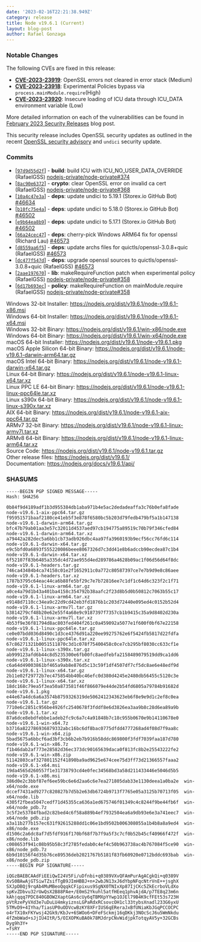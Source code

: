 ```yaml
---
date: '2023-02-16T22:21:38.949Z'
category: release
title: Node v19.6.1 (Current)
layout: blog-post
author: Rafael Gonzaga
---
```


### Notable Changes

The following CVEs are fixed in this release:

- **[CVE-2023-23919](https://cve.mitre.org/cgi-bin/cvename.cgi?name=CVE-2023-23919)**: OpenSSL errors not cleared in error stack (Medium)
- **[CVE-2023-23918](https://cve.mitre.org/cgi-bin/cvename.cgi?name=CVE-2023-23918)**: Experimental Policies bypass via `process.mainModule.require`(High)
- **[CVE-2023-23920](https://cve.mitre.org/cgi-bin/cvename.cgi?name=CVE-2023-23920)**: Insecure loading of ICU data through ICU_DATA environment variable (Low)

More detailed information on each of the vulnerabilities can be found in [February 2023 Security Releases](/blog/vulnerability/february-2023-security-releases/) blog post.

This security release includes OpenSSL security updates as outlined in the recent
[OpenSSL security advisory](https://www.openssl.org/news/secadv/20230207.txt) and `undici` security update.

### Commits

- \[[`97d9d55d2f`](https://github.com/nodejs/node/commit/97d9d55d2f)] - **build**: build ICU with ICU_NO_USER_DATA_OVERRIDE (RafaelGSS) [nodejs-private/node-private#374](https://github.com/nodejs-private/node-private/pull/374)
- \[[`8ac90e6372`](https://github.com/nodejs/node/commit/8ac90e6372)] - **crypto**: clear OpenSSL error on invalid ca cert (RafaelGSS) [nodejs-private/node-private#368](https://github.com/nodejs-private/node-private/pull/368)
- \[[`10a4c47e3a`](https://github.com/nodejs/node/commit/10a4c47e3a)] - **deps**: update undici to 5.19.1 (Storex.io GitHub Bot) [#46634](https://github.com/nodejs/node/pull/46634)
- \[[`b10fc75e4a`](https://github.com/nodejs/node/commit/b10fc75e4a)] - **deps**: update undici to 5.18.0 (Storex.io GitHub Bot) [#46502](https://github.com/nodejs/node/pull/46502)
- \[[`e9b64ea8b9`](https://github.com/nodejs/node/commit/e9b64ea8b9)] - **deps**: update undici to 5.17.1 (Storex.io GitHub Bot) [#46502](https://github.com/nodejs/node/pull/46502)
- \[[`66a24cec47`](https://github.com/nodejs/node/commit/66a24cec47)] - **deps**: cherry-pick Windows ARM64 fix for openssl (Richard Lau) [#46573](https://github.com/nodejs/node/pull/46573)
- \[[`d8559aa6f5`](https://github.com/nodejs/node/commit/d8559aa6f5)] - **deps**: update archs files for quictls/openssl-3.0.8+quic (RafaelGSS) [#46573](https://github.com/nodejs/node/pull/46573)
- \[[`dc477f547d`](https://github.com/nodejs/node/commit/dc477f547d)] - **deps**: upgrade openssl sources to quictls/openssl-3.0.8+quic (RafaelGSS) [#46573](https://github.com/nodejs/node/pull/46573)
- \[[`2aae197670`](https://github.com/nodejs/node/commit/2aae197670)] - **lib**: makeRequireFunction patch when experimental policy (RafaelGSS) [nodejs-private/node-private#358](https://github.com/nodejs-private/node-private/pull/358)
- \[[`6d17b693ec`](https://github.com/nodejs/node/commit/6d17b693ec)] - **policy**: makeRequireFunction on mainModule.require (RafaelGSS) [nodejs-private/node-private#358](https://github.com/nodejs-private/node-private/pull/358)

Windows 32-bit Installer: https://nodejs.org/dist/v19.6.1/node-v19.6.1-x86.msi \
Windows 64-bit Installer: https://nodejs.org/dist/v19.6.1/node-v19.6.1-x64.msi \
Windows 32-bit Binary: https://nodejs.org/dist/v19.6.1/win-x86/node.exe \
Windows 64-bit Binary: https://nodejs.org/dist/v19.6.1/win-x64/node.exe \
macOS 64-bit Installer: https://nodejs.org/dist/v19.6.1/node-v19.6.1.pkg \
macOS Apple Silicon 64-bit Binary: https://nodejs.org/dist/v19.6.1/node-v19.6.1-darwin-arm64.tar.gz \
macOS Intel 64-bit Binary: https://nodejs.org/dist/v19.6.1/node-v19.6.1-darwin-x64.tar.gz \
Linux 64-bit Binary: https://nodejs.org/dist/v19.6.1/node-v19.6.1-linux-x64.tar.xz \
Linux PPC LE 64-bit Binary: https://nodejs.org/dist/v19.6.1/node-v19.6.1-linux-ppc64le.tar.xz \
Linux s390x 64-bit Binary: https://nodejs.org/dist/v19.6.1/node-v19.6.1-linux-s390x.tar.xz \
AIX 64-bit Binary: https://nodejs.org/dist/v19.6.1/node-v19.6.1-aix-ppc64.tar.gz \
ARMv7 32-bit Binary: https://nodejs.org/dist/v19.6.1/node-v19.6.1-linux-armv7l.tar.xz \
ARMv8 64-bit Binary: https://nodejs.org/dist/v19.6.1/node-v19.6.1-linux-arm64.tar.xz \
Source Code: https://nodejs.org/dist/v19.6.1/node-v19.6.1.tar.gz \
Other release files: https://nodejs.org/dist/v19.6.1/ \
Documentation: https://nodejs.org/docs/v19.6.1/api/

### SHASUMS

```
-----BEGIN PGP SIGNED MESSAGE-----
Hash: SHA256

0b84f9d4189adf1b3d955384db1aba971b4e5ac2dedadeaffa3c76b0efa8fade  node-v19.6.1-aix-ppc64.tar.gz
f95951571baaf2180ce41eb5f3e878f6580bc5b203d79fedb479bf5a1b147138  node-v19.6.1-darwin-arm64.tar.gz
bfc47b79ab01aa3e57c32011d4537aed97cb194775a89519c70b79f346cfed84  node-v19.6.1-darwin-arm64.tar.xz
a79442a282dec5a6bb1cb73adb926dbc4aa97fa3960193b9ecf56cc76fd6c114  node-v19.6.1-darwin-x64.tar.gz
e9c5bfd0a6893f555220086beee8067326d7c3dd41e8b6adccb90ecdea87c1b4  node-v19.6.1-darwin-x64.tar.xz
6f52107f83b6485a335dc4d72ae955d4ed289786a4628b09ac1f06d56d64f8dc  node-v19.6.1-headers.tar.gz
746ca43484b4ca74158c01e2f1652911c0a772c80587397ce7e7b9d9e8c86aee  node-v19.6.1-headers.tar.xz
1787b3795c64eac44ca6b88fe5bf29c7e7b72816ee7c1df1c64d6c323f2c1f71  node-v19.6.1-linux-arm64.tar.gz
a0ce4a79d1b43a401ba4158c354792b38aafc2f23d8b5d0b50812c7063b55c17  node-v19.6.1-linux-arm64.tar.xz
e9148d7110cc34ea9c22d9cd42eb3fd1876b1c203d72440e095ed4c0152b52d4  node-v19.6.1-linux-armv7l.tar.gz
b3814279cf48b20e62e55f4a68e9c9187397f7357cb1b9415c35a9d8402d230a  node-v19.6.1-linux-armv7l.tar.xz
4b53f9e36f81794d8ac803fed404f261c0a459092a5077e1f600f0bf67e22158  node-v19.6.1-linux-ppc64le.tar.gz
ce0e07bdd036d8490c1d3ce4376d91a220ee99275762e6f5424fb5817d22fdfa  node-v19.6.1-linux-ppc64le.tar.xz
67c86271321b0051511870c3d1c078f75400458c0ce7cb295bf8030cc633cf1e  node-v19.6.1-linux-s390x.tar.gz
ab999123afd6b44c8d5235300e6fb00fc8aedfebfa2158489079519dd9ca1dd6  node-v19.6.1-linux-s390x.tar.xz
c6a64d49003861bf465a9ab8e876d5c13c59f1df4507df7cf5dc8ae6e48edf9d  node-v19.6.1-linux-x64.tar.gz
2b11e02f29772b7ec475854bb40bc46efc0d380d4245e2480db56455c5120c3e  node-v19.6.1-linux-x64.tar.xz
18dc168c79ea5f3ea50a873581f46f866079e44de2b54fd6805a79784b91682d  node-v19.6.1.pkg
e44e67a4dc6a6a3574b8759326319de5062412343623eb6f8e9e9d1c2ef8c0ea  node-v19.6.1.tar.gz
7710e6c2851c956be4926fc2540678f3fddf8e6d3826ea3aa9b8c28d6ea89a9b  node-v19.6.1.tar.xz
87a6dce8ebdfebbe1adeb2fc9c6a7c4a91848b7c18c955b0670e9b14110678e0  node-v19.6.1-win-x64.7z
b3716a822786936879332abc16bc6df8bac0775dfdd4777268ad4f08d7f9aa8c  node-v19.6.1-win-x64.zip
5bad5675a6bbcf6ad3bf3cb6b2eb7b916b58ddc869800f3fdf7039faa187d780  node-v19.6.1-win-x86.7z
f1b46dab2af773e28582d36ec373dc90165639daca0f813fc8b2e25543222fe2  node-v19.6.1-win-x86.zip
51142803caf327801152f41890ba9ad9625e674cee75d3ff73d21366557faaa2  node-v19.6.1-x64.msi
19da4565d260557f1e31738793cd4e0fec34568bd3a58d211433446e5046d5b5  node-v19.6.1-x86.msi
386d0e2c3bbf87ef6ee59bc6e6d2aa6c6e7ea271805dab33e1130deea1a0ba2e  win-x64/node.exe
dccef7431ad9277c820827b7d5b2e63db6724b9713f7765e05a3125b70713f05  win-x64/node.lib
4305f2fbea5047cedf71d45355ca636a1ed675746f01349c4c8244f9be44fb6f  win-x64/node_pdb.7z
3c5f2e53784fbad2c82bed4c6f58a889b4ef7932504ea6a9db93e6e3a741eec7  win-x64/node_pdb.zip
a3a11b277b157ec631f92615288dd1c06e1bd9502b006308055a1b4b8a8a9ed4  win-x86/node.exe
d1506c2a6dc8af7d5fdf916f170bf68f7b7f9a5f3c7cf0b52b45cf40966f472f  win-x86/node.lib
c008653f941c08b95b58c3f2785fedab0c4ef4c50b963738ac4b767084f5ce90  win-x86/node_pdb.7z
6b9d10156f4d35b76ce89536deb2021767b5181f83fb60920e0712bddc693bab  win-x86/node_pdb.zip
-----BEGIN PGP SIGNATURE-----

iQGzBAEBCAAdFiEEiQwI24V5Fi/uDfnbi+q0389VXvQFAmPurAgACgkQi+q0389V
XvS0BAwAjGTSiwTZsifTgB9JImHBBJ+n+2wbJN13xJ6dYbpNFqcNtrVnE++jsghX
SXJpDBQj9rqAb4MuMBeoQqqkCFipixus9SgNX0TNIxXp87IjCKc5ZkEcrboVLdXo
spKvZDbvu32rUwQsX2B88PAe+/E0mS2Ykuhl5atfHEeq1phvAjdA/p7TE8q23m6n
kAhjqqq7PDC840GBOW2XaptGAs6cUy6qTBMXpYYwp1OJEl79B4K9cfFEt53s723H
pVtRzePyVXd3e7uDuLU4mkyiznsLGPaRdxRCsovcOH1cl33tybsXnadl233G6yxU
5TMvD9+4IYha/TiasUP0uODVcwBzKY8XFrIUS6qEReraJxBfUNiaKbJGqPCCOCPC
o4rTX10xFKYwsj42Gk9/KbJv+6SWOo6+DFeFSckmj16qDKkj3NOcScJ6u5WmNkdu
4fZmbWad+sJjIU4ItR/5/OIXOPKuBA0k78MJdrpCNvWidjpkTotqyAV5y+32GCBs
Dyg9h3Y+
=fsRY
-----END PGP SIGNATURE-----

```

